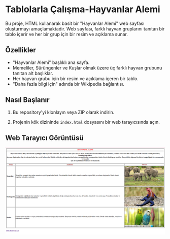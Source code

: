 # Tablolarla Çalışma-Hayvanlar Alemi

Bu proje, HTML kullanarak basit bir "Hayvanlar Alemi" web sayfası oluşturmayı amaçlamaktadır. Web sayfası, farklı hayvan gruplarını tanıtan bir tablo içerir ve her bir grup için bir resim ve açıklama sunar.

## Özellikler

- "Hayvanlar Alemi" başlıklı ana sayfa.
- Memeliler, Sürüngenler ve Kuşlar olmak üzere üç farklı hayvan grubunu tanıtan alt başlıklar.
- Her hayvan grubu için bir resim ve açıklama içeren bir tablo.
- "Daha fazla bilgi için" adında bir Wikipedia bağlantısı.

## Nasıl Başlanır

1. Bu repository'yi klonlayın veya ZIP olarak indirin.

2. Projenin kök dizininde `index.html` dosyasını bir web tarayıcısında açın.

## Web Tarayıcı Görüntüsü

![tablo](images/web1.png)